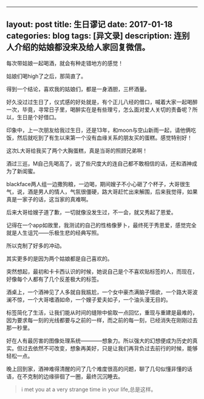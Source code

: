 
---
layout: post
title: 生日谬记
date: 2017-01-18
categories: blog
tags: [异文录]
description:  连别人介绍的姑娘都没来及给人家回复微信。
---

每次带姑娘一起喝酒，就会有种走错地方的感觉！

姑娘们喝high了之后，那简直了。

得到一个结论，喜欢我的姑娘们，都是一身酒胆，三杯酒量。

好久没过过生日了，仪式感的好处就是，有个正儿八经的借口，喊着大家一起喝醉一次，毕竟，寻常日子里，喝醉实在是有些理亏，怎么面对爱人关切的责备呢？所以，生日是个好借口。

印象中，上一次朋友给我过生日，还是13年，和moon与空山新雨一起，请他俩吃饭，然后就吃到了有生以来第一个没有血缘关系的朋友买的蛋糕。感觉特别好！

这次L大哥给我买了两个大胸蛋糕，真是当哥的照顾兄弟啊！

酒过三巡，M自己先喝高了，说了些尺度大的连自己都不敢相信的话，还和酒神成为了新闺蜜。

blackface两人组一边撒狗粮，一边喝，期间嫂子不小心砸了个杯子，大哥很生气，说，酒是男人的情人，气氛很僵硬，路大哥赶忙出来解围，后来我觉得，如果真是一家子的话，这当家的真难啊。

后来大哥给嫂子道了歉，一切就像没发生过，不一会，就又秀起了恩爱。

记得在一个app如故里，我测试的自己的性格像萝卜，最终死于秀恩爱，感觉完全就是人生诅咒——乐极生悲的经典写照。

所以克制了好多的冲动。

其实更多的是因为两个姑娘都是自己喜欢的。

突然想起，最初和卡卡西认识的时候，她说自己是个不喜欢贴标签的人，而现在，好像每个人都有了几个反差极大的标签。

酒桌上，一个酒神见了人多就自我尴尬，一个女中豪杰满脑子情欲，一个路大哥波澜不惊，一个大哥嗜酒如命，一个嫂子爱夫如子，一个油头漫无目的。

标签简化了生活，让我们能从时间的缝隙中偷取一点回忆，重现与重建是最难的，因为要求每一刻的光线都要与之前的一样，而之前的每一刻，已经消失在刚刚过去那一秒里。

好在人有最厉害的图像处理系统————想象力。所以强大的幻想便成为历史的真实。但过去依然不可改变，想象再美好，只是让我们再背负过去前行的时候，能够轻松一点。

晚上回到家，酒神难得清醒的问了几个难度很高的问题，聊了几句似懂非懂的话语，在不克制的边缘徘徊了一圈，最终沉沉睡去。




>i met you at a very strange time in your life,总是这样。

